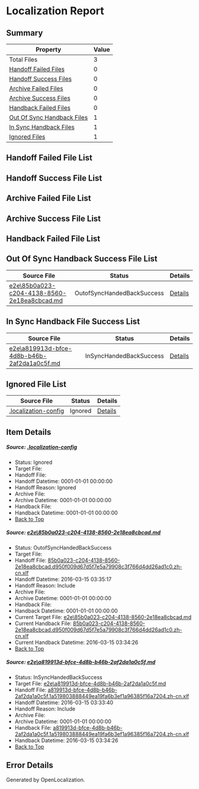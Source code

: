 # <a name='report-top'></a> Localization Report

## Summary
 Property | Value 
 -------- | ----- 
 Total Files | 3
[ Handoff Failed Files ](#handoff-failed-list)| 0
[ Handoff Success Files ](#handoff-success-list)| 0
[ Archive Failed Files ](#archive-failed-list)| 0
[ Archive Success Files ](#archive-success-list)| 0
[ Handback Failed Files ](#handback-failed-list)| 0
[ Out Of Sync Handback Files ](#outofsync-handback-success-list)| 1
[ In Sync Handback Files ](#insync-handback-success-list)| 1
[ Ignored Files ](#ignored-list)| 1

## <a name='handoff-failed-list'></a> Handoff Failed File List

## <a name='handoff-success-list'></a> Handoff Success File List

## <a name='archive-failed-list'></a> Archive Failed File List

## <a name='archive-success-list'></a> Archive Success File List

## <a name='handback-failed-list'></a> Handback Failed File List

## <a name='outofsync-handback-success-list'></a> Out Of Sync Handback Success File List
 Source File | Status | Details 
 ----------- | ------ | ------- 
 [e2e\85b0a023-c204-4138-8560-2e18ea8cbcad.md](https://github.com/OpenLocalizationTest/oltest/blob/f84acb9c0392d7d8a5216a30fca28c6fdbfd7f6b/e2e/85b0a023-c204-4138-8560-2e18ea8cbcad.md) | OutofSyncHandedBackSuccess | [Details](#c8bdcc5dbe94fc0b38dd9c36b35d7f7dc8a83ed81)

## <a name='insync-handback-success-list'></a> In Sync Handback File Success List
 Source File | Status | Details 
 ----------- | ------ | ------- 
 [e2e\a819913d-bfce-4d8b-b46b-2af2da1a0c5f.md](https://github.com/OpenLocalizationTest/oltest/blob/8d680e949fc4c969ddb7fa3810dc177e20f4d46a/e2e/a819913d-bfce-4d8b-b46b-2af2da1a0c5f.md) | InSyncHandedBackSuccess | [Details](#8dc84aa633da9ce1b21240649d289edf80503a6b2)

## <a name='ignored-list'></a> Ignored File List
 Source File | Status | Details 
 ----------- | ------ | ------- 
 [.localization-config](https://github.com/OpenLocalizationTest/oltest/blob/f84acb9c0392d7d8a5216a30fca28c6fdbfd7f6b/.localization-config) | Ignored | [Details](#66aca4b1c2f43b14ec41e0e427345df94af1d5e10)

## Item Details
##### <a name='66aca4b1c2f43b14ec41e0e427345df94af1d5e10'></a> Source: [.localization-config](https://github.com/OpenLocalizationTest/oltest/blob/f84acb9c0392d7d8a5216a30fca28c6fdbfd7f6b/.localization-config)
* Status: Ignored
* Target File: 
* Handoff File: 
* Handoff Datetime: 0001-01-01 00:00:00
* Handoff Reason: Ignored
* Archive File: 
* Archive Datetime: 0001-01-01 00:00:00
* Handback File: 
* Handback Datetime: 0001-01-01 00:00:00
* [Back to Top](#report-top)

##### <a name='c8bdcc5dbe94fc0b38dd9c36b35d7f7dc8a83ed81'></a> Source: [e2e\85b0a023-c204-4138-8560-2e18ea8cbcad.md](https://github.com/OpenLocalizationTest/oltest/blob/f84acb9c0392d7d8a5216a30fca28c6fdbfd7f6b/e2e/85b0a023-c204-4138-8560-2e18ea8cbcad.md)
* Status: OutofSyncHandedBackSuccess
* Target File: 
* Handoff File: [85b0a023-c204-4138-8560-2e18ea8cbcad.d950f009d67d5f7e5a79908c3f766d4dd26ad1c0.zh-cn.xlf](https://github.com/OpenLocalizationTestOrg/olhandoff/blob/0f25486c976c9d90012d965684ef387a7f6a8f02/ol-handoff/OpenLocalizationTestOrg/oltest.zh-cn/yuwzho/ht/85b0a023-c204-4138-8560-2e18ea8cbcad.d950f009d67d5f7e5a79908c3f766d4dd26ad1c0.zh-cn.xlf)
* Handoff Datetime: 2016-03-15 03:35:17
* Handoff Reason: Include
* Archive File: 
* Archive Datetime: 0001-01-01 00:00:00
* Handback File: 
* Handback Datetime: 0001-01-01 00:00:00
* Current Target File: [e2e\85b0a023-c204-4138-8560-2e18ea8cbcad.md](https://github.com/OpenLocalizationTestOrg/oltest.zh-cn/blob/00377fd7ef6121aa159bb4c07616e0b5e6dbe9a2/e2e/85b0a023-c204-4138-8560-2e18ea8cbcad.md)
* Current Handback File: [85b0a023-c204-4138-8560-2e18ea8cbcad.d950f009d67d5f7e5a79908c3f766d4dd26ad1c0.zh-cn.xlf](https://github.com/OpenLocalizationTestOrg/olhandback/blob/ae8d454d4b6198dd3bef289e5db74fd8f9a94e64/ol-handback/OpenLocalizationTestOrg/oltest.zh-cn/yuwzho/ht/85b0a023-c204-4138-8560-2e18ea8cbcad.d950f009d67d5f7e5a79908c3f766d4dd26ad1c0.zh-cn.xlf)
* Current Handback Datetime: 2016-03-15 03:34:26
* [Back to Top](#report-top)

##### <a name='8dc84aa633da9ce1b21240649d289edf80503a6b2'></a> Source: [e2e\a819913d-bfce-4d8b-b46b-2af2da1a0c5f.md](https://github.com/OpenLocalizationTest/oltest/blob/8d680e949fc4c969ddb7fa3810dc177e20f4d46a/e2e/a819913d-bfce-4d8b-b46b-2af2da1a0c5f.md)
* Status: InSyncHandedBackSuccess
* Target File: [e2e\a819913d-bfce-4d8b-b46b-2af2da1a0c5f.md](https://github.com/OpenLocalizationTestOrg/oltest.zh-cn/blob/00377fd7ef6121aa159bb4c07616e0b5e6dbe9a2/e2e/a819913d-bfce-4d8b-b46b-2af2da1a0c5f.md)
* Handoff File: [a819913d-bfce-4d8b-b46b-2af2da1a0c5f.1a519803888449ea19fa6b3ef1a96385f16a7204.zh-cn.xlf](https://github.com/OpenLocalizationTestOrg/olhandoff/blob/1a65d515ed6395326eaef3c9e8f2fad94738500f/ol-handoff/OpenLocalizationTestOrg/oltest.zh-cn/yuwzho/ht/a819913d-bfce-4d8b-b46b-2af2da1a0c5f.1a519803888449ea19fa6b3ef1a96385f16a7204.zh-cn.xlf)
* Handoff Datetime: 2016-03-15 03:33:40
* Handoff Reason: Include
* Archive File: 
* Archive Datetime: 0001-01-01 00:00:00
* Handback File: [a819913d-bfce-4d8b-b46b-2af2da1a0c5f.1a519803888449ea19fa6b3ef1a96385f16a7204.zh-cn.xlf](https://github.com/OpenLocalizationTestOrg/olhandback/blob/ae8d454d4b6198dd3bef289e5db74fd8f9a94e64/ol-handback/OpenLocalizationTestOrg/oltest.zh-cn/yuwzho/ht/a819913d-bfce-4d8b-b46b-2af2da1a0c5f.1a519803888449ea19fa6b3ef1a96385f16a7204.zh-cn.xlf)
* Handback Datetime: 2016-03-15 03:34:26
* [Back to Top](#report-top)


## Error Details

Generated by OpenLocalization.
